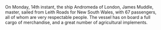 On Monday, 14th instant, the ship Andromeda of London, James Muddle,
                    master, sailed from Leith Roads for New South Wales, with 67 passengers,
                    all of whom are very respectable people. The vessel has on board
                    a full cargo of merchandise, and a great number of agricultural
                    implements.